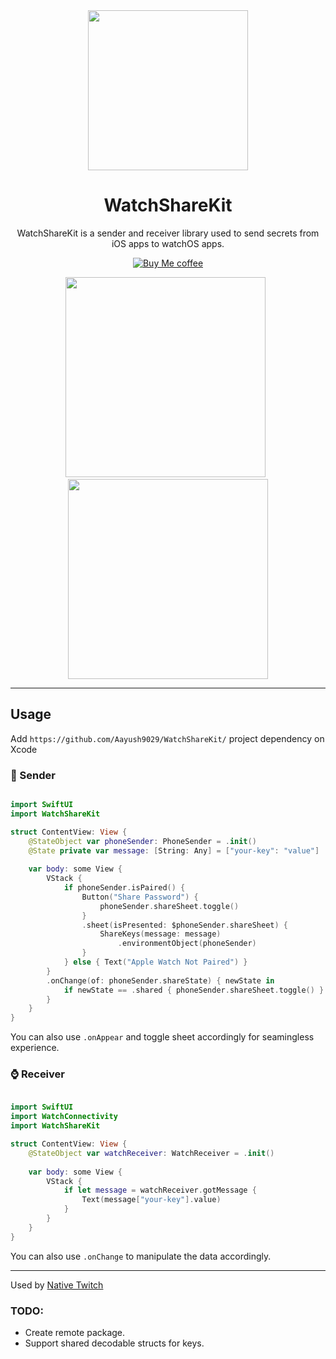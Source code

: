 
<div align="center">
  <img src="https://user-images.githubusercontent.com/43297314/224458436-20a3d49d-63f2-45a4-a8dc-d0278b5fef61.png" height="256">
  <h1 align="center">WatchShareKit</h1>
  WatchShareKit is a sender and receiver library used to send secrets from iOS apps to watchOS apps.

  <a href="https://www.buymeacoffee.com/swiftdev" target="_blank"><img src="https://user-images.githubusercontent.com/43297314/167192051-dc8cfd47-1c2d-43f1-bb95-275ae70ef8dd.svg" alt="Buy Me coffee" ></a>

<img src="https://user-images.githubusercontent.com/43297314/224458959-891955fe-242e-4717-ad9e-a79ccddb0f86.png" width="320"> &nbsp;
<img src="https://user-images.githubusercontent.com/43297314/224458962-b9a621db-4c0a-4c6f-97f5-71fe8f76ea84.png" width="320">
</div>



---

## Usage

Add `https://github.com/Aayush9029/WatchShareKit/` project dependency on Xcode



### 📲 Sender 

```swift

import SwiftUI
import WatchShareKit

struct ContentView: View {
    @StateObject var phoneSender: PhoneSender = .init()
    @State private var message: [String: Any] = ["your-key": "value"]
    
    var body: some View {
        VStack {
            if phoneSender.isPaired() {
                Button("Share Password") {
                    phoneSender.shareSheet.toggle()
                }
                .sheet(isPresented: $phoneSender.shareSheet) {
                    ShareKeys(message: message)
                        .environmentObject(phoneSender)
                }
            } else { Text("Apple Watch Not Paired") }
        }
        .onChange(of: phoneSender.shareState) { newState in
            if newState == .shared { phoneSender.shareSheet.toggle() }
        }
    }
}

```

You can also use `.onAppear` and toggle sheet accordingly for seamingless experience.

### ⌚ Receiver 

```swift

import SwiftUI
import WatchConnectivity
import WatchShareKit

struct ContentView: View {
    @StateObject var watchReceiver: WatchReceiver = .init()
    
    var body: some View {
        VStack {
            if let message = watchReceiver.gotMessage {
                Text(message["your-key"].value)
            }
        }
    }
}
```

You can also use `.onChange` to manipulate the data accordingly.

---

Used by [Native Twitch](https://github.com/Aayush9029/NativeTwitch/tree/v3)


### TODO:
- Create remote package.
- Support shared decodable structs for keys.
